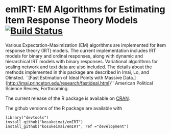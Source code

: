 # emIRT: EM Algorithms for Estimating Item Response Theory Models [![Build Status](https://travis-ci.org/kosukeimai/emIRT.svg?branch=master)](https://travis-ci.org/kosukeimai/emIRT)

Various Expectation-Maximization (EM) algorithms are implemented for item
response theory (IRT) models. The current implementation includes IRT models for
binary and ordinal responses, along with dynamic and hierarchical IRT models
with binary responses. Variational algorithms for scaling network and text data
are also included.  The details about the methods implemented in this package are 
described in Imai, Lo, and Olmsted. ``[Fast Estimation of Ideal Points with Massive Data.]{http://imai.princeton.edu/research/fastideal.html}'' American Political Science Review, Forthcoming.

The current release of the R package is available on
[CRAN](https://cran.r-project.org/web/packages/emIRT/).

The github versions of the R package are available with

    library("devtools")
    install_github("kosukeimai/emIRT")
    install_github("kosukeimai/emIRT", ref ="development")
